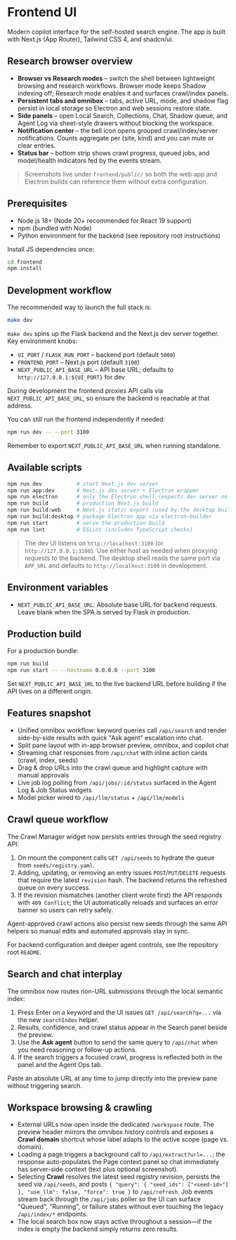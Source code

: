 # Frontend UI

Modern copilot interface for the self-hosted search engine. The app is built with Next.js (App Router), Tailwind CSS 4, and shadcn/ui.

## Research browser overview

- **Browser vs Research modes** – switch the shell between lightweight browsing and research workflows. Browser mode keeps Shadow indexing off; Research mode enables it and surfaces crawl/index panels.
- **Persistent tabs and omnibox** – tabs, active URL, mode, and shadow flag persist in local storage so Electron and web sessions restore state.
- **Side panels** – open Local Search, Collections, Chat, Shadow queue, and Agent Log via sheet-style drawers without blocking the workspace.
- **Notification center** – the bell icon opens grouped crawl/index/server notifications. Counts aggregate per (site, kind) and you can mute or clear entries.
- **Status bar** – bottom strip shows crawl progress, queued jobs, and model/health indicators fed by the events stream.

> Screenshots live under `frontend/public/` so both the web app and Electron builds can reference them without extra configuration.

## Prerequisites

- Node.js 18+ (Node 20+ recommended for React 19 support)
- npm (bundled with Node)
- Python environment for the backend (see repository root instructions)

Install JS dependencies once:

```bash
cd frontend
npm install
```

## Development workflow

The recommended way to launch the full stack is:

```bash
make dev
```

`make dev` spins up the Flask backend and the Next.js dev server together. Key environment knobs:

- `UI_PORT` / `FLASK_RUN_PORT` – backend port (default `5000`)
- `FRONTEND_PORT` – Next.js port (default `3100`)
- `NEXT_PUBLIC_API_BASE_URL` – API base URL; defaults to `http://127.0.0.1:${UI_PORT}` for dev

During development the frontend proxies API calls via `NEXT_PUBLIC_API_BASE_URL`, so ensure the backend is reachable at that address.

You can still run the frontend independently if needed:

```bash
npm run dev -- --port 3100
```

Remember to export `NEXT_PUBLIC_API_BASE_URL` when running standalone.

## Available scripts

```bash
npm run dev           # start Next.js dev server
npm run app:dev       # Next.js dev server + Electron wrapper
npm run electron      # only the Electron shell (expects dev server on :3100)
npm run build         # production Next.js build
npm run build:web     # Next.js static export (used by the desktop build)
npm run build:desktop # package Electron app via electron-builder
npm run start         # serve the production build
npm run lint          # ESLint (includes TypeScript checks)
```

> The dev UI listens on `http://localhost:3100` (or `http://127.0.0.1:3100`). Use either host as needed when proxying requests to the backend. The desktop shell reads the same port via `APP_URL` and defaults to `http://localhost:3100` in development.

## Environment variables

- `NEXT_PUBLIC_API_BASE_URL`: Absolute base URL for backend requests. Leave blank when the SPA is served by Flask in production.

## Production build

For a production bundle:

```bash
npm run build
npm run start -- --hostname 0.0.0.0 --port 3100
```

Set `NEXT_PUBLIC_API_BASE_URL` to the live backend URL before building if the API lives on a different origin.

## Features snapshot

- Unified omnibox workflow: keyword queries call `/api/search` and render side-by-side results with quick "Ask agent" escalation into chat.
- Split pane layout with in-app browser preview, omnibox, and copilot chat
- Streaming chat responses from `/api/chat` with inline action cards (crawl, index, seeds)
- Drag & drop URLs into the crawl queue and highlight capture with manual approvals
- Live job log polling from `/api/jobs/:id/status` surfaced in the Agent Log & Job Status widgets
- Model picker wired to `/api/llm/status` + `/api/llm/models`

## Crawl queue workflow

The Crawl Manager widget now persists entries through the seed registry API:

1. On mount the component calls `GET /api/seeds` to hydrate the queue from `seeds/registry.yaml`.
2. Adding, updating, or removing an entry issues `POST`/`PUT`/`DELETE` requests that require the latest `revision` hash. The backend returns the refreshed queue on every success.
3. If the revision mismatches (another client wrote first) the API responds with `409 Conflict`; the UI automatically reloads and surfaces an error banner so users can retry safely.

Agent-approved crawl actions also persist new seeds through the same API helpers so manual edits and automated approvals stay in sync.

For backend configuration and deeper agent controls, see the repository root `README`.

## Search and chat interplay

The omnibox now routes non-URL submissions through the local semantic index:

1. Press Enter on a keyword and the UI issues `GET /api/search?q=...` via the new `searchIndex` helper.
2. Results, confidence, and crawl status appear in the Search panel beside the preview.
3. Use the **Ask agent** button to send the same query to `/api/chat` when you need reasoning or follow-up actions.
4. If the search triggers a focused crawl, progress is reflected both in the panel and the Agent Ops tab.

Paste an absolute URL at any time to jump directly into the preview pane without triggering search.

## Workspace browsing & crawling

- External URLs now open inside the dedicated `/workspace` route. The preview header mirrors the omnibox history controls and exposes a **Crawl domain** shortcut whose label adapts to the active scope (page vs. domain).
- Loading a page triggers a background call to `/api/extract?url=...`; the response auto-populates the Page context panel so chat immediately has server-side context (text plus optional screenshot).
- Selecting **Crawl** resolves the latest seed registry revision, persists the seed via `/api/seeds`, and posts `{ "query": { "seed_ids": ["<seed-id>"] }, "use_llm": false, "force": true }` to `/api/refresh`. Job events stream back through the `/api/jobs` poller so the UI can surface "Queued", "Running", or failure states without ever touching the legacy `/api/index/*` endpoints.
- The local search box now stays active throughout a session—if the index is empty the backend simply returns zero results.
